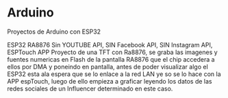 # Arduino
Proyectos de Arduino con ESP32

ESP32 RA8876 Sin YOUTUBE API, SIN Facebook API, SIN Instagram API, ESPTouch APP
Proyecto de una TFT con Ra8876, se graba las imagenes  y fuentes numericas en Flash de la pantalla RA8876 que el chip accedera a ellos por DMA y poneindo en pantalla, antes de poder visualizar algo el ESP32 esta  ala espera que se lo enlace a la red LAN ye so se lo hace con la APP espTouch, luego de ello empieza a graficar leyendo los datos de las redes sociales de un Influencer determinado en este caso.

